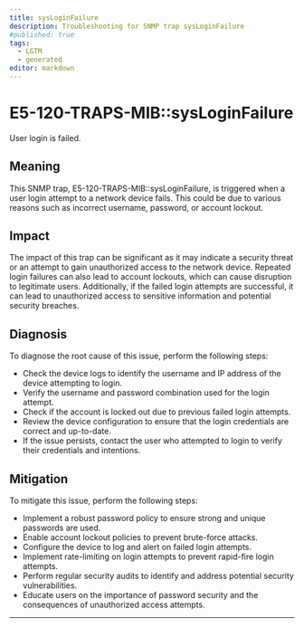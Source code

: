 ```yaml
---
title: sysLoginFailure
description: Troubleshooting for SNMP trap sysLoginFailure
#published: true
tags:
  - LGTM
  - generated
editor: markdown
---
```


# E5-120-TRAPS-MIB::sysLoginFailure 

User login is failed. 



## Meaning

This SNMP trap, E5-120-TRAPS-MIB::sysLoginFailure, is triggered when a user login attempt to a network device fails. This could be due to various reasons such as incorrect username, password, or account lockout.

## Impact

The impact of this trap can be significant as it may indicate a security threat or an attempt to gain unauthorized access to the network device. Repeated login failures can also lead to account lockouts, which can cause disruption to legitimate users. Additionally, if the failed login attempts are successful, it can lead to unauthorized access to sensitive information and potential security breaches.

## Diagnosis

To diagnose the root cause of this issue, perform the following steps:

* Check the device logs to identify the username and IP address of the device attempting to login.
* Verify the username and password combination used for the login attempt.
* Check if the account is locked out due to previous failed login attempts.
* Review the device configuration to ensure that the login credentials are correct and up-to-date.
* If the issue persists, contact the user who attempted to login to verify their credentials and intentions.

## Mitigation

To mitigate this issue, perform the following steps:

* Implement a robust password policy to ensure strong and unique passwords are used.
* Enable account lockout policies to prevent brute-force attacks.
* Configure the device to log and alert on failed login attempts.
* Implement rate-limiting on login attempts to prevent rapid-fire login attempts.
* Perform regular security audits to identify and address potential security vulnerabilities.
* Educate users on the importance of password security and the consequences of unauthorized access attempts.
---




